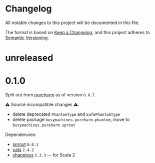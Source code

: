 # Changelog

All notable changes to this project will be documented in this file.

The format is based on [Keep a Changelog](https://keepachangelog.com/en/1.0.0/),
and this project adheres to [Semantic Versioning](https://semver.org/spec/v2.0.0.html).

# unreleased

# 0.1.0

Split out from [pureharm](https://github.com/busymachines/pureharm) as of version `0.0.7`.

:warning: Source incompatible changes :warning::
- delete deprecated `PhantomType` and `SafePhantomType`
- delete package `busymachines.pureharm.phantom`, move to `busymachines.pureharm.sprout`

Dependencies:
- [sprout](https://github.com/lorandszakacs/sprout) `0.0.1`
- [cats](https://github.com/typelevel/cats) `2.4.2`
- [shapeless](https://github.com/milessabin/shapeless) `2.3.3` — for Scala 2
